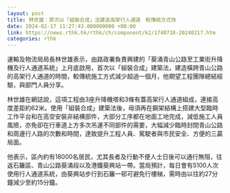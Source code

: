 ```yaml
---
layout: post
title: 林世雄：首次以「組裝合成」法建造高架行人通道　較傳統方式快
date: 2024-02-17 11:27:43.000000000 +08:00
link: https://news.rthk.hk/rthk/ch/component/k2/1740718-20240217.htm
categories: rthk
---
```


運輸及物流局局長林世雄表示，由路政署負責興建的「葵涌青山公路至工業街升降機及行人通道系統」上月底啟用，首次以「組裝合成」建築法，建造橫跨青山公路的高架行人通道的時間，較傳統施工方式減少超過一個月，他期望工程團隊總結經驗，與部門人員分享。

林世雄在網誌說，這項工程由3座升降機塔和3條有蓋高架行人通道組成，連接高度差距約62米。使用「組裝合成」建築法後，毋須再在鋼架結構上搭建大型臨時工作平台和在高空安裝非結構部件，大部分工序都在地面工地完成，減低施工人員風險，亦免卻在行車道上方多次吊運不同部件的需要，大幅減少臨時封閉青山公路和周邊行人路的次數和時間，達致提升工程人員、駕駛者與市民安全、方便的三贏局面。

他表示，區內約有18000名居民，尤其長者及行動不便人士日後可以通行無阻，往返石籬區、青山公路葵涌段以及港鐵葵興站一帶。當局預計，每日會有5100人次使用行人通道系統，由葵興站步行到石籬一邨可避免行樓梯，需時由以往約27分鐘減少至約15分鐘。
